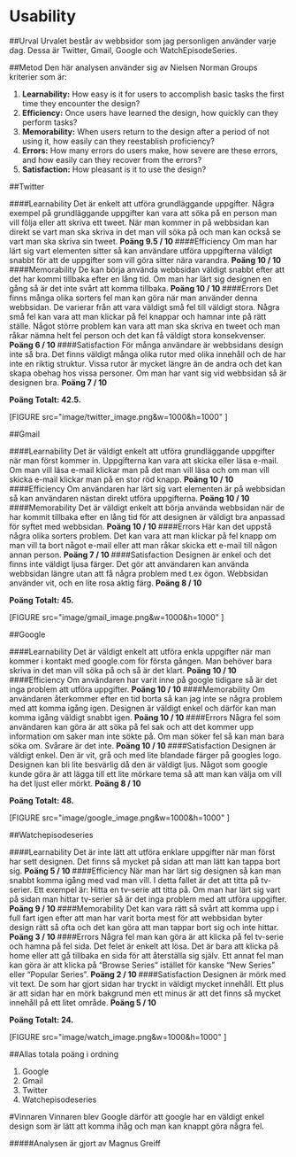 Usability
======================

##Urval
Urvalet består av webbsidor som jag personligen använder varje dag. Dessa är Twitter, Gmail, Google och WatchEpisodeSeries.

##Metod
Den här analysen använder sig av Nielsen Norman Groups kriterier som är:

1. <strong>Learnability:</strong> How easy is it for users to accomplish basic tasks the first time they encounter the design?
2. <strong>Efficiency:</strong> Once users have learned the design, how quickly can they perform tasks?
3. <strong>Memorability:</strong> When users return to the design after a period of not using it, how easily can they reestablish proficiency?
4. <strong>Errors:</strong> How many errors do users make, how severe are these errors, and how easily can they recover from the errors?
5. <strong>Satisfaction:</strong> How pleasant is it to use the design?

##Twitter

####Learnability
 Det är enkelt att utföra grundläggande uppgifter. Några exempel på grundläggande uppgifter kan vara att söka på en person man vill följa eller att skriva ett tweet. När man kommer in på webbsidan kan direkt se vart man ska skriva in det man vill söka på och man kan också se vart man ska skriva sin tweet. <strong>Poäng 9.5 / 10 </strong>
####Efficiency
Om man har lärt sig vart elementen sitter så kan användare utföra uppgifterna väldigt snabbt för att de uppgifter som vill göra sitter nära varandra. <strong> Poäng 10 / 10 </strong>
####Memorability
De kan börja använda webbsidan väldigt snabbt efter att det har kommi tillbaka efter en lång tid. Om man har lärt sig designen en gång så är det inte svårt att komma tillbaka.  <strong> Poäng 10 / 10 </strong>
####Errors
Det finns många olika sorters fel man kan göra när man använder denna webbsidan. De varierar från att vara väldigt små fel till väldigt stora. Några små fel kan vara att man klickar på fel knappar och hamnar inte på rätt ställe. Något större problem kan vara att man ska skriva en tweet och man råkar nämna helt fel person och det kan få väldigt stora konsekvenser. <strong> Poäng 6 / 10 </strong>
####Satisfaction
För många användare är webbsidans design inte så bra. Det finns väldigt många olika rutor med olika innehåll och de har inte en riktig struktur. Vissa rutor är mycket längre än de andra och det kan skapa obehag hos vissa personer. Om man har vant sig vid webbsidan så är designen bra. <strong> Poäng 7 / 10 </strong>

<strong>Poäng Totalt: 42.5.</strong>

[FIGURE src="image/twitter_image.png&w=1000&h=1000" ]

##Gmail

####Learnability
Det är väldigt enkelt att utföra grundläggande uppgifter när man först kommer in. Uppgifterna kan vara att skicka eller läsa e-mail. Om man vill läsa e-mail klickar man på det man vill läsa och om man vill skicka e-mail klickar man på en stor röd knapp. <strong> Poäng 10 / 10 </strong>
####Efficiency
Om användaren har lärt sig vart elementen är på webbsidan så kan användaren nästan direkt utföra uppgifterna. <strong> Poäng 10 / 10 </strong>
####Memorability
Det är väldigt enkelt att börja använda webbsidan när de har kommit tillbaka efter en lång tid för att designen är väldigt bra anpassad för syftet med webbsidan. <strong> Poäng 10 / 10 </strong>
####Errors
 Här kan det uppstå några olika sorters problem. Det kan vara att man klickar på fel knapp om man vill ta bort något e-mail eller att man råkar skicka ett e-mail till någon annan person. <strong> Poäng 7 / 10 </strong>
####Satisfaction
Designen är enkel och det finns inte väldigt ljusa färger. Det gör att användaren kan använda webbsidan längre utan att få några problem med t.ex ögon. Webbsidan använder vit, och en lite rosa aktig färg. <strong> Poäng 8 / 10 </strong>

<strong>Poäng Totalt: 45.</strong>

[FIGURE src="image/gmail_image.png&w=1000&h=1000" ]

##Google

####Learnability
Det är väldigt enkelt att utföra enkla uppgifter när man kommer i kontakt med google.com för första gången. Man behöver bara skriva in det man vill söka på och så är det klart. <strong> Poäng 10 / 10 </strong>
####Efficiency
Om användaren har varit inne på google tidigare så är det inga problem att utföra uppgifter. <strong> Poäng 10 / 10 </strong>
####Memorability
Om användaren återkommer efter en tid borta så kan jag inte se några problem med att komma igång igen. Designen är väldigt enkel och därför kan man komma igång väldigt snabbt igen. <strong> Poäng 10 / 10 </strong>
####Errors
Några fel som användaren kan göra är att söka på fel sak och att det kommer upp information om saker man inte sökte på. Om man söker fel så kan man bara söka om. Svårare är det inte. <strong> Poäng 10 / 10 </strong>
####Satisfaction
Designen är väldigt enkel. Den är vit, grå och med lite blandade färger på googles logo. Designen kan bli lite besvärlig då den är väldigt ljus. Något som  google kunde göra är att lägga till ett lite mörkare tema så att man kan välja om vill ha det ljust eller mörkt.  <strong> Poäng 8 / 10 </strong>

<strong>Poäng Totalt: 48.</strong>

[FIGURE src="image/google_image.png&w=1000&h=1000" ]


##Watchepisodeseries

####Learnability
Det är inte lätt att utföra enklare uppgifter när man först har sett designen. Det finns så mycket på sidan att man lätt kan tappa bort sig.  <strong> Poäng 5 / 10 </strong>
####Efficiency
När man har lärt sig designen så kan man snabbt komma igång med vad man vill. I detta fallet är det att titta på tv-serier. Ett exempel är: Hitta en tv-serie att titta på. Om man har lärt sig vart på sidan man hittar tv-serier så är det inga problem med att utföra uppgifter. <strong> Poäng 9 / 10 </strong>
####Memorability
Det kan vara rätt så svårt att komma upp i full fart igen efter att man har varit borta mest för att webbsidan byter design rätt så ofta och det kan göra att man tappar bort sig och inte hittar. <strong> Poäng 3 / 10 </strong>
####Errors
Några fel man kan göra är att klicka på fel tv-serie och hamna på fel sida. Det felet är enkelt att lösa. Det är bara att klicka på home eller att gå tillbaka en sida för att återställa sig själv. Ett annat fel man kan göra är att klicka på “Browse Series” istället för kanske “New Series” eller “Popular Series”. <strong> Poäng 2 / 10 </strong>
####Satisfaction
Designen är mörk med vit text. De som har gjort sidan har tryckt in väldigt mycket innehåll. Ett plus är att sidan har en mörk bakgrund men ett minus är att det finns så mycket innehåll på ett litet område. <strong> Poäng 5 / 10 </strong>

<strong>Poäng Totalt: 24.</strong>

[FIGURE src="image/watch_image.png&w=1000&h=1000" ]


##Allas totala poäng i ordning
1. Google
2. Gmail
3. Twitter
4. Watchepisodeseries

#Vinnaren
Vinnaren blev Google därför att google har en väldigt enkel design som är lätt att komma ihåg och man kan knappt göra några fel.

#####Analysen är gjort av Magnus Greiff
